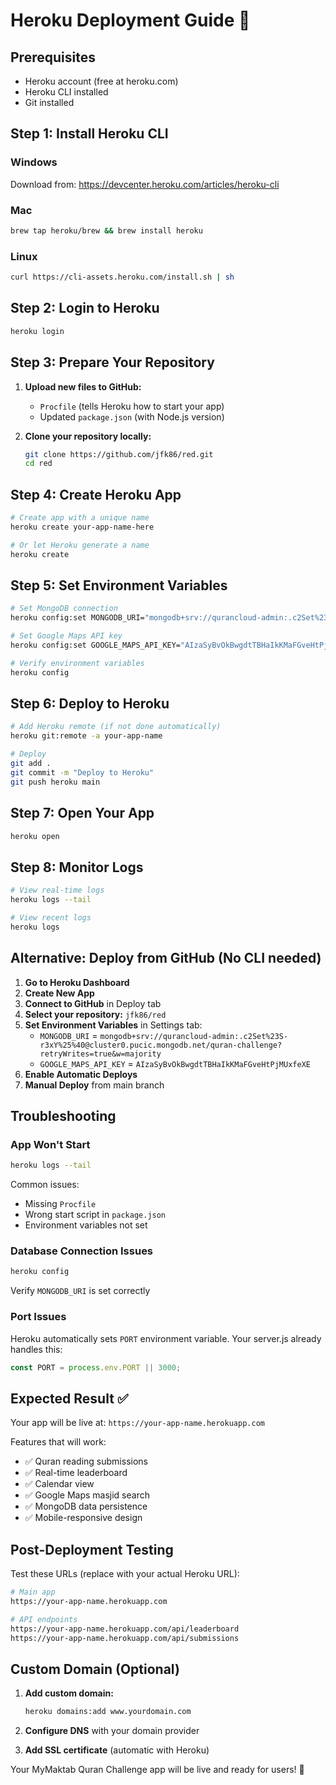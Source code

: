 # Heroku Deployment Guide 🚀

## Prerequisites
- Heroku account (free at heroku.com)
- Heroku CLI installed
- Git installed

## Step 1: Install Heroku CLI

### Windows
Download from: https://devcenter.heroku.com/articles/heroku-cli

### Mac
```bash
brew tap heroku/brew && brew install heroku
```

### Linux
```bash
curl https://cli-assets.heroku.com/install.sh | sh
```

## Step 2: Login to Heroku
```bash
heroku login
```

## Step 3: Prepare Your Repository

1. **Upload new files to GitHub:**
   - `Procfile` (tells Heroku how to start your app)
   - Updated `package.json` (with Node.js version)

2. **Clone your repository locally:**
   ```bash
   git clone https://github.com/jfk86/red.git
   cd red
   ```

## Step 4: Create Heroku App
```bash
# Create app with a unique name
heroku create your-app-name-here

# Or let Heroku generate a name
heroku create
```

## Step 5: Set Environment Variables
```bash
# Set MongoDB connection
heroku config:set MONGODB_URI="mongodb+srv://qurancloud-admin:.c2Set%23S-r3xY%25%40@cluster0.pucic.mongodb.net/quran-challenge?retryWrites=true&w=majority"

# Set Google Maps API key
heroku config:set GOOGLE_MAPS_API_KEY="AIzaSyBvOkBwgdtTBHaIkKMaFGveHtPjMUxfeXE"

# Verify environment variables
heroku config
```

## Step 6: Deploy to Heroku
```bash
# Add Heroku remote (if not done automatically)
heroku git:remote -a your-app-name

# Deploy
git add .
git commit -m "Deploy to Heroku"
git push heroku main
```

## Step 7: Open Your App
```bash
heroku open
```

## Step 8: Monitor Logs
```bash
# View real-time logs
heroku logs --tail

# View recent logs
heroku logs
```

## Alternative: Deploy from GitHub (No CLI needed)

1. **Go to Heroku Dashboard**
2. **Create New App**
3. **Connect to GitHub** in Deploy tab
4. **Select your repository:** `jfk86/red`
5. **Set Environment Variables** in Settings tab:
   - `MONGODB_URI` = `mongodb+srv://qurancloud-admin:.c2Set%23S-r3xY%25%40@cluster0.pucic.mongodb.net/quran-challenge?retryWrites=true&w=majority`
   - `GOOGLE_MAPS_API_KEY` = `AIzaSyBvOkBwgdtTBHaIkKMaFGveHtPjMUxfeXE`
6. **Enable Automatic Deploys**
7. **Manual Deploy** from main branch

## Troubleshooting

### App Won't Start
```bash
heroku logs --tail
```
Common issues:
- Missing `Procfile`
- Wrong start script in `package.json`
- Environment variables not set

### Database Connection Issues
```bash
heroku config
```
Verify `MONGODB_URI` is set correctly

### Port Issues
Heroku automatically sets `PORT` environment variable. Your server.js already handles this:
```javascript
const PORT = process.env.PORT || 3000;
```

## Expected Result ✅

Your app will be live at: `https://your-app-name.herokuapp.com`

Features that will work:
- ✅ Quran reading submissions
- ✅ Real-time leaderboard
- ✅ Calendar view
- ✅ Google Maps masjid search
- ✅ MongoDB data persistence
- ✅ Mobile-responsive design

## Post-Deployment Testing

Test these URLs (replace with your actual Heroku URL):
```bash
# Main app
https://your-app-name.herokuapp.com

# API endpoints
https://your-app-name.herokuapp.com/api/leaderboard
https://your-app-name.herokuapp.com/api/submissions
```

## Custom Domain (Optional)

1. **Add custom domain:**
   ```bash
   heroku domains:add www.yourdomain.com
   ```

2. **Configure DNS** with your domain provider
3. **Add SSL certificate** (automatic with Heroku)

Your MyMaktab Quran Challenge app will be live and ready for users! 🎉
